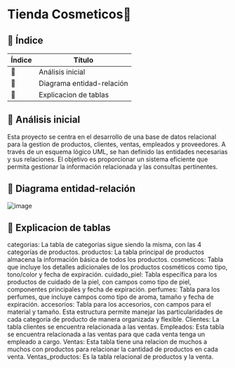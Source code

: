 # Tienda Cosmeticos📁


## 🔗 Índice

| Índice | Título |
| --- | --- |
| 📍 | Análisis inicial |
| 🤝 | Diagrama entidad-relación |
| 🧩 | Explicacion de tablas |

## 📍 Análisis inicial
Esta proyecto se centra en el desarrollo de una base de datos relacional para la gestion de productos, clientes, ventas, empleados y proveedores. 
A través de un esquema lógico UML, se han definido las entidades necesarias y sus relaciones. 
El objetivo es proporcionar un sistema eficiente que permita gestionar la información relacionada y las consultas pertinentes.

## 🤝 Diagrama entidad-relación 
![image]([https://github.com/user-attachments/assets/c33ecfe2-7845-4ff0-9866-93994c4345b5](https://github.com/JhoanDiazArdila/tienda_cosmeticos_Base_datos_Jhoan_Diaz_Alejandro_Rincon/blob/main/UML-cosmeticos.jpeg))



## 🧩 Explicacion de tablas
categorias: La tabla de categorías sigue siendo la misma, con las 4 categorías de productos.
productos: La tabla principal de productos almacena la información básica de todos los productos.
cosmeticos: Tabla que incluye los detalles adicionales de los productos cosméticos como tipo, tono/color y fecha de expiración.
cuidado_piel: Tabla específica para los productos de cuidado de la piel, con campos como tipo de piel, componentes principales y fecha de expiración.
perfumes: Tabla para los perfumes, que incluye campos como tipo de aroma, tamaño y fecha de expiración.
accesorios: Tabla para los accesorios, con campos para el material y tamaño.
Esta estructura permite manejar las particularidades de cada categoría de producto de manera organizada y flexible.
Clientes: La tabla clientes se encuentra relacionada a las ventas.
Empleados: Esta tabla se encuentra relacionada a las ventas para que cada venta tenga un empleado a cargo.
Ventas: Esta tabla tiene una relacion de muchos a muchos con productos para relacionar la cantidad de productos en cada venta.
Ventas_productos: Es la tabla relacional de productos y la venta.

